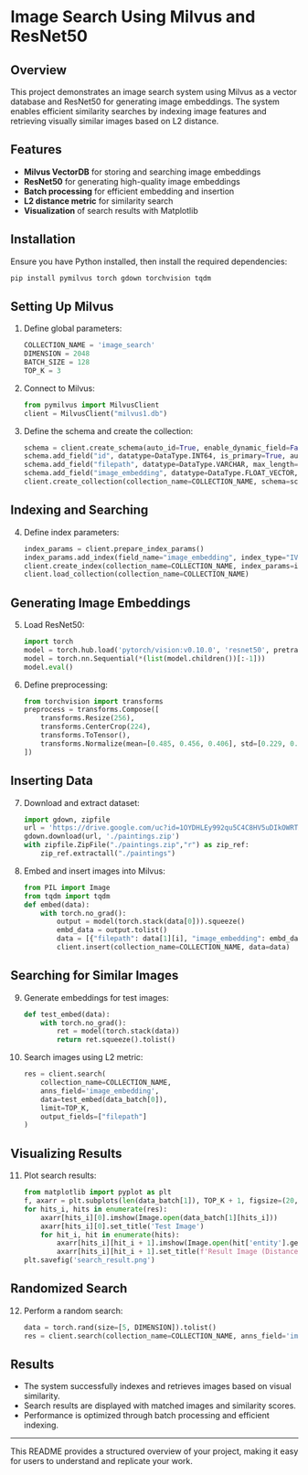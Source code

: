 # Image Search Using Milvus and ResNet50

## Overview
This project demonstrates an image search system using Milvus as a vector database and ResNet50 for generating image embeddings. The system enables efficient similarity searches by indexing image features and retrieving visually similar images based on L2 distance.

## Features
- **Milvus VectorDB** for storing and searching image embeddings
- **ResNet50** for generating high-quality image embeddings
- **Batch processing** for efficient embedding and insertion
- **L2 distance metric** for similarity search
- **Visualization** of search results with Matplotlib

## Installation
Ensure you have Python installed, then install the required dependencies:

```bash
pip install pymilvus torch gdown torchvision tqdm
```

## Setting Up Milvus
1. Define global parameters:
   ```python
   COLLECTION_NAME = 'image_search'
   DIMENSION = 2048
   BATCH_SIZE = 128
   TOP_K = 3
   ```
2. Connect to Milvus:
   ```python
   from pymilvus import MilvusClient
   client = MilvusClient("milvus1.db")
   ```
3. Define the schema and create the collection:
   ```python
   schema = client.create_schema(auto_id=True, enable_dynamic_field=False)
   schema.add_field("id", datatype=DataType.INT64, is_primary=True, auto_id=True)
   schema.add_field("filepath", datatype=DataType.VARCHAR, max_length=200)
   schema.add_field("image_embedding", datatype=DataType.FLOAT_VECTOR, dim=DIMENSION)
   client.create_collection(collection_name=COLLECTION_NAME, schema=schema)
   ```

## Indexing and Searching
4. Define index parameters:
   ```python
   index_params = client.prepare_index_params()
   index_params.add_index(field_name="image_embedding", index_type="IVF_FLAT", metric_type="L2", params={"nlist": 16384})
   client.create_index(collection_name=COLLECTION_NAME, index_params=index_params)
   client.load_collection(collection_name=COLLECTION_NAME)
   ```

## Generating Image Embeddings
5. Load ResNet50:
   ```python
   import torch
   model = torch.hub.load('pytorch/vision:v0.10.0', 'resnet50', pretrained=True)
   model = torch.nn.Sequential(*(list(model.children())[:-1]))
   model.eval()
   ```
6. Define preprocessing:
   ```python
   from torchvision import transforms
   preprocess = transforms.Compose([
       transforms.Resize(256),
       transforms.CenterCrop(224),
       transforms.ToTensor(),
       transforms.Normalize(mean=[0.485, 0.456, 0.406], std=[0.229, 0.224, 0.225]),
   ])
   ```

## Inserting Data
7. Download and extract dataset:
   ```python
   import gdown, zipfile
   url = 'https://drive.google.com/uc?id=1OYDHLEy992qu5C4C8HV5uDIkOWRTAR1_'
   gdown.download(url, './paintings.zip')
   with zipfile.ZipFile("./paintings.zip","r") as zip_ref:
       zip_ref.extractall("./paintings")
   ```
8. Embed and insert images into Milvus:
   ```python
   from PIL import Image
   from tqdm import tqdm
   def embed(data):
       with torch.no_grad():
           output = model(torch.stack(data[0])).squeeze()
           embd_data = output.tolist()
           data = [{"filepath": data[1][i], "image_embedding": embd_data[i]} for i in range(len(embd_data))]
           client.insert(collection_name=COLLECTION_NAME, data=data)
   ```

## Searching for Similar Images
9. Generate embeddings for test images:
   ```python
   def test_embed(data):
       with torch.no_grad():
           ret = model(torch.stack(data))
           return ret.squeeze().tolist()
   ```
10. Search images using L2 metric:
    ```python
    res = client.search(
        collection_name=COLLECTION_NAME,
        anns_field='image_embedding',
        data=test_embed(data_batch[0]),
        limit=TOP_K,
        output_fields=["filepath"]
    )
    ```

## Visualizing Results
11. Plot search results:
    ```python
    from matplotlib import pyplot as plt
    f, axarr = plt.subplots(len(data_batch[1]), TOP_K + 1, figsize=(20, 10), squeeze=False)
    for hits_i, hits in enumerate(res):
        axarr[hits_i][0].imshow(Image.open(data_batch[1][hits_i]))
        axarr[hits_i][0].set_title('Test Image')
        for hit_i, hit in enumerate(hits):
            axarr[hits_i][hit_i + 1].imshow(Image.open(hit['entity'].get('filepath')))
            axarr[hits_i][hit_i + 1].set_title(f'Result Image (Distance: {hit["distance"]})')
    plt.savefig('search_result.png')
    ```

## Randomized Search
12. Perform a random search:
    ```python
    data = torch.rand(size=[5, DIMENSION]).tolist()
    res = client.search(collection_name=COLLECTION_NAME, anns_field='image_embedding', data=data, limit=TOP_K, output_fields=["filepath"])
    ```

## Results
- The system successfully indexes and retrieves images based on visual similarity.
- Search results are displayed with matched images and similarity scores.
- Performance is optimized through batch processing and efficient indexing.


---
This README provides a structured overview of your project, making it easy for users to understand and replicate your work.

